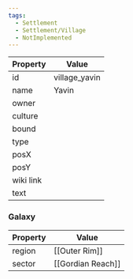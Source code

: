 ```yaml
---
tags:
  - Settlement
  - Settlement/Village
  - NotImplemented
---
```


| Property  | Value         |
| --------- | ------------- |
| id        | village_yavin |
| name      | Yavin         |
| owner     |               |
| culture   |               |
| bound     |               |
| type      |               |
| posX      |               |
| posY      |               |
| wiki link |               |
| text      |               |

### Galaxy
| Property | Value             |
| -------- | ----------------- |
| region   | [[Outer Rim]]     |
| sector   | [[Gordian Reach]] |
